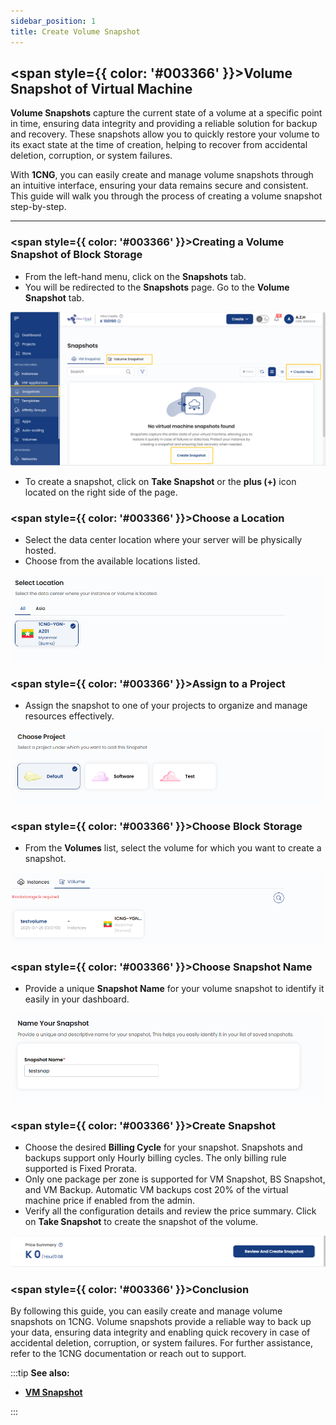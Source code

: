 ```yaml
---
sidebar_position: 1
title: Create Volume Snapshot
---
```


## <span style={{ color: '#003366' }}>Volume Snapshot of Virtual Machine</span>

**Volume Snapshots** capture the current state of a volume at a specific point in time, ensuring data integrity and providing a reliable solution for backup and recovery. These snapshots allow you to quickly restore your volume to its exact state at the time of creation, helping to recover from accidental deletion, corruption, or system failures.

With **1CNG**, you can easily create and manage volume snapshots through an intuitive interface, ensuring your data remains secure and consistent. This guide will walk you through the process of creating a volume snapshot step-by-step.

----------

### <span style={{ color: '#003366' }}>Creating a Volume Snapshot of Block Storage</span>

- From the left-hand menu, click on the **Snapshots** tab.
- You will be redirected to the **Snapshots** page. Go to the **Volume Snapshot** tab.

![Volume Snapshot Page](images/create-volume-snapshots.png)

- To create a snapshot, click on **Take Snapshot** or the **plus (+)** icon located on the right side of the page.

### <span style={{ color: '#003366' }}>Choose a Location</span>

- Select the data center location where your server will be physically hosted.
- Choose from the available locations listed.

![Choose Location](images/snapshot-select-location.png)

### <span style={{ color: '#003366' }}>Assign to a Project</span>

- Assign the snapshot to one of your projects to organize and manage resources effectively.

![Assign to Project](images/snapshot-choose-project.png)

### <span style={{ color: '#003366' }}>Choose Block Storage</span>

- From the **Volumes** list, select the volume for which you want to create a snapshot.

![Choose Block Storage](images/choose-block-storage.png)

### <span style={{ color: '#003366' }}>Choose Snapshot Name</span>

- Provide a unique **Snapshot Name** for your volume snapshot to identify it easily in your dashboard.

![Choose Snapshot Name](images/snapshot-name.png)

### <span style={{ color: '#003366' }}>Create Snapshot</span>

- Choose the desired **Billing Cycle** for your snapshot. Snapshots and backups support only Hourly billing cycles. The only billing rule supported is Fixed Prorata.
- Only one package per zone is supported for VM Snapshot, BS Snapshot, and VM Backup. Automatic VM backups cost 20% of the virtual machine price if enabled from the admin.
- Verify all the configuration details and review the price summary. Click on **Take Snapshot** to create the snapshot of the volume.

![Create Snapshot](images/create-snapshots.png)

### <span style={{ color: '#003366' }}>Conclusion</span>

By following this guide, you can easily create and manage volume snapshots on 1CNG. Volume snapshots provide a reliable way to back up your data, ensuring data integrity and enabling quick recovery in case of accidental deletion, corruption, or system failures. For further assistance, refer to the 1CNG documentation or reach out to support.

:::tip
**See also:**  
<!-- - **[Create Volume](./../Volume/Create%20Block%20Storage.md)** -->
- **[VM Snapshot](./../VM%20Snapshots/Create%20Instance%20Snapshot.md)**
<!-- - **[Create Backups](./../Backups/Create%20Backups.md)** -->
:::